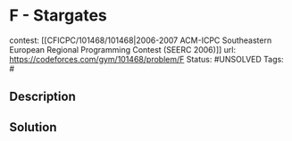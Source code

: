 # F - Stargates

contest: [[CFICPC/101468/101468|2006-2007 ACM-ICPC Southeastern European Regional Programming Contest (SEERC 2006)]]
url: https://codeforces.com/gym/101468/problem/F
Status: #UNSOLVED
Tags: #

## Description

## Solution

